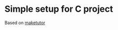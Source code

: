 # Simple setup for C project

Based on [maketutor](https://www.cs.colby.edu/maxwell/courses/tutorials/maketutor/)